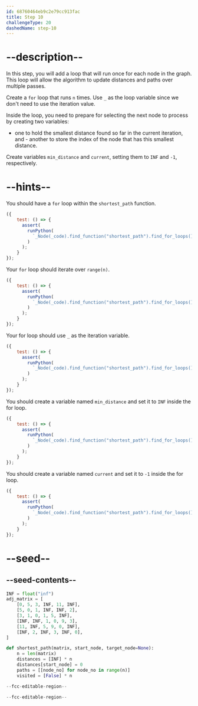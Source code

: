 ```yaml
---
id: 68760464eb9c2e79cc913fac
title: Step 10
challengeType: 20
dashedName: step-10
---
```


# --description--

In this step, you will add a loop that will run once for each node in the graph. This loop will allow the algorithm to update distances and paths over multiple passes.

Create a `for` loop that runs `n` times. Use `_` as the loop variable since we don't need to use the iteration value.

Inside the loop, you need to prepare for selecting the next node to process by creating two variables: 

- one to hold the smallest distance found so far in the current iteration, and - another to store the index of the node that has this smallest distance.

Create variables `min_distance` and `current`, setting them to `INF` and `-1`, respectively. 

# --hints--

You should have a `for` loop within the `shortest_path` function.

```js
({
    test: () => {
      assert(
        runPython(
          `_Node(_code).find_function("shortest_path").find_for_loops()[0]`
        )
      );
    }
});
```

Your `for` loop should iterate over `range(n)`.

```js
({
    test: () => {
      assert(
        runPython(
          `_Node(_code).find_function("shortest_path").find_for_loops()[0].find_for_iter().is_equivalent("range(n)")`
        )
      );
    }
});
```

Your for loop should use `_` as the iteration variable.

```js
({
    test: () => {
      assert(
        runPython(
          `_Node(_code).find_function("shortest_path").find_for_loops()[0].find_for_vars().is_equivalent("_")`
        )
      );
    }
});
```

You should create a variable named `min_distance` and set it to `INF` inside the for loop.

```js
({
    test: () => {
      assert(
        runPython(
          `_Node(_code).find_function("shortest_path").find_for_loops()[0].find_bodies()[0].has_stmt("min_distance = INF")`
        )
      );
    }
});
```

You should create a variable named `current` and set it to `-1` inside the for loop.

```js
({
    test: () => {
      assert(
        runPython(
          `_Node(_code).find_function("shortest_path").find_for_loops()[0].find_bodies()[0].has_stmt("current = -1")`
        )
      );
    }
});
```

# --seed--

## --seed-contents--

```py
INF = float("inf")
adj_matrix = [
    [0, 5, 3, INF, 11, INF],
    [5, 0, 1, INF, INF, 2],
    [3, 1, 0, 1, 5, INF],
    [INF, INF, 1, 0, 9, 3],
    [11, INF, 5, 9, 0, INF],
    [INF, 2, INF, 3, INF, 0],
]

def shortest_path(matrix, start_node, target_node=None):
    n = len(matrix)
    distances = [INF] * n
    distances[start_node] = 0
    paths = [[node_no] for node_no in range(n)]
    visited = [False] * n

--fcc-editable-region--

--fcc-editable-region--
```
